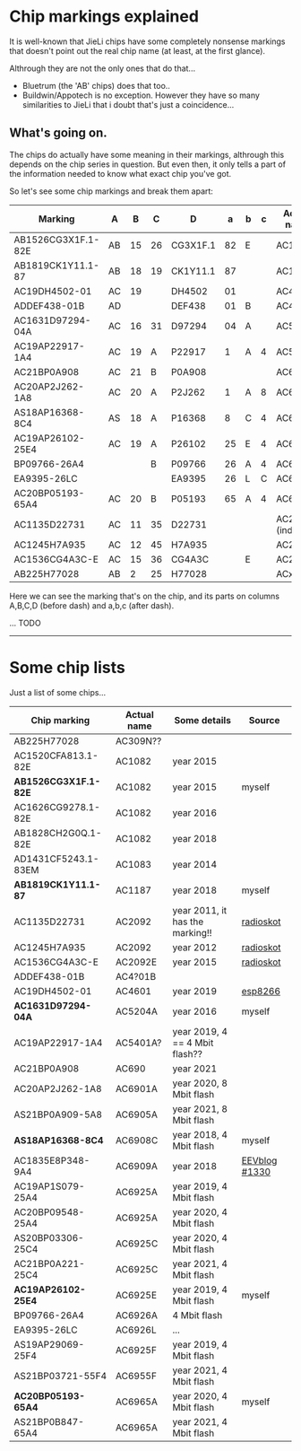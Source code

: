 # Chip markings explained

It is well-known that JieLi chips have some completely nonsense markings that
doesn't point out the real chip name (at least, at the first glance).

Althrough they are not the only ones that do that...

- Bluetrum (the 'AB' chips) does that too..
- Buildwin/Appotech is no exception. However they have so many similarities to JieLi that i doubt that's just a coincidence...

## What's going on.

The chips do actually have some meaning in their markings, althrough this depends on the chip series in question.
But even then, it only tells a part of the information needed to know what exact chip you've got.

So let's see some chip markings and break them apart:

| Marking             | A  | B  | C  | D        | a  | b | c | Actual name      |
|---------------------|----|----|----|----------|----|---|---|------------------|
| AB1526CG3X1F.1-82E  | AB | 15 | 26 | CG3X1F.1 | 82 | E |   | AC1082E          |
| AB1819CK1Y11.1-87   | AB | 18 | 19 | CK1Y11.1 | 87 |   |   | AC1087           |
| AC19DH4502-01       | AC | 19 |    | DH4502   | 01 |   |   | AC4601           |
| ADDEF438-01B        | AD |    |    | DEF438   | 01 | B |   | AC4x01B          |
| AC1631D97294-04A    | AC | 16 | 31 | D97294   | 04 | A |   | AC5204A          |
| AC19AP22917-1A4     | AC | 19 | A  | P22917   | 1  | A | 4 | AC5x01A          |
| AC21BP0A908         | AC | 21 | B  | P0A908   |    |   |   | AC690N           |
| AC20AP2J262-1A8     | AC | 20 | A  | P2J262   | 1  | A | 8 | AC6901A          |
| AS18AP16368-8C4     | AS | 18 | A  | P16368   | 8  | C | 4 | AC6908C          |
| AC19AP26102-25E4    | AC | 19 | A  | P26102   | 25 | E | 4 | AC6925E          |
| BP09766-26A4        |    |    | B  | P09766   | 26 | A | 4 | AC6926A          |
| EA9395-26LC         |    |    |    | EA9395   | 26 | L | C | AC6926L          |
| AC20BP05193-65A4    | AC | 20 | B  | P05193   | 65 | A | 4 | AC6965A          |
| AC1135D22731        | AC | 11 | 35 | D22731   |    |   |   | AC2092 (indeed!) |
| AC1245H7A935        | AC | 12 | 45 | H7A935   |    |   |   | AC2092           |
| AC1536CG4A3C-E      | AC | 15 | 36 | CG4A3C   |    | E |   | AC2092E          |
| AB225H77028         | AB | 2  | 25 | H77028   |    |   |   | ACx09N           |

Here we can see the marking that's on the chip, and its parts on columns A,B,C,D (before dash) and a,b,c (after dash).

... TODO

----------------------------------------------------------------------------

# Some chip lists

Just a list of some chips...

| Chip marking            | Actual name  | Some details                   | Source |
|-------------------------|--------------|--------------------------------|--------|
| AB225H77028             | AC309N??     |                                |        |
| AC1520CFA813.1-82E      | AC1082       | year 2015                      |        |
| **AB1526CG3X1F.1-82E**  | AC1082       | year 2015                      | myself |
| AC1626CG9278.1-82E      | AC1082       | year 2016                      |        |
| AB1828CH2G0Q.1-82E      | AC1082       | year 2018                      |        |
| AD1431CF5243.1-83EM     | AC1083       | year 2014                      |        |
| **AB1819CK1Y11.1-87**   | AC1187       | year 2018                      | myself |
| AC1135D22731            | AC2092       | year 2011, it has the marking!!| [radioskot](https://cxemi.ru/forum/11-14227-412259-16-1553886662) |
| AC1245H7A935            | AC2092       | year 2012                      | [radioskot](https://cxemi.ru/forum/11-14227-396258-16-1539715165) |
| AC1536CG4A3C-E          | AC2092E      | year 2015                      | [radioskot](https://cxemi.ru/forum/11-14227-412259-16-1553886662) |
| ADDEF438-01B            | AC4?01B      |                                |        |
| AC19DH4502-01           | AC4601       | year 2019                      | [esp8266](https://esp8266.ru/forum/threads/jl-soc.5500/post-88589) |
| **AC1631D97294-04A**    | AC5204A      | year 2016                      | myself |
| AC19AP22917-1A4         | AC5401A?     | year 2019, 4 == 4 Mbit flash?? |        |
| AC21BP0A908             | AC690        | year 2021                      |        |
| AC20AP2J262-1A8         | AC6901A      | year 2020, 8 Mbit flash        |        |
| AS21BP0A909-5A8         | AC6905A      | year 2021, 8 Mbit flash        |        |
| **AS18AP16368-8C4**     | AC6908C      | year 2018, 4 Mbit flash        | myself |
| AC1835E8P348-9A4        | AC6909A      | year 2018                      | [EEVblog #1330](https://youtu.be/gj70jpdVMPY?t=702) |
| AC19AP1S079-25A4        | AC6925A      | year 2019, 4 Mbit flash        |        |
| AC20BP09548-25A4        | AC6925A      | year 2020, 4 Mbit flash        |        |
| AS20BP03306-25C4        | AC6925C      | year 2020, 4 Mbit flash        |        |
| AC21BP0A221-25C4        | AC6925C      | year 2021, 4 Mbit flash        |        |
| **AC19AP26102-25E4**    | AC6925E      | year 2019, 4 Mbit flash        | myself |
| BP09766-26A4            | AC6926A      | 4 Mbit flash                   |        |
| EA9395-26LC             | AC6926L      | ...                            |        |
| AS19AP29069-25F4        | AC6925F      | year 2019, 4 Mbit flash        |        |
| AS21BP03721-55F4        | AC6955F      | year 2021, 4 Mbit flash        |        |
| **AC20BP05193-65A4**    | AC6965A      | year 2020, 4 Mbit flash        | myself |
| AS21BP0B847-65A4        | AC6965A      | year 2021, 4 Mbit flash        |        |

